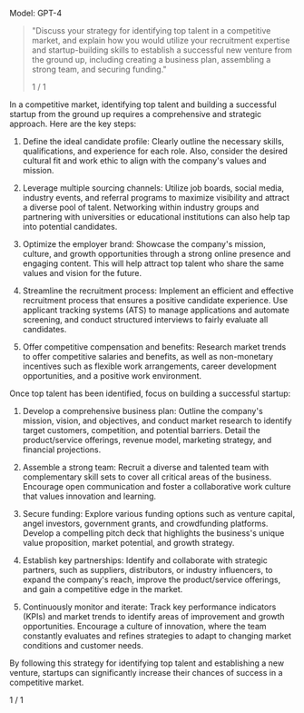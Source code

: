 Model: GPT-4

> "Discuss your strategy for identifying top talent in a competitive market, and explain how you would utilize your recruitment expertise and startup-building skills to establish a successful new venture from the ground up, including creating a business plan, assembling a strong team, and securing funding."
> 
> 1 / 1

In a competitive market, identifying top talent and building a successful startup from the ground up requires a comprehensive and strategic approach. Here are the key steps:

1.  Define the ideal candidate profile: Clearly outline the necessary skills, qualifications, and experience for each role. Also, consider the desired cultural fit and work ethic to align with the company's values and mission.
    
2.  Leverage multiple sourcing channels: Utilize job boards, social media, industry events, and referral programs to maximize visibility and attract a diverse pool of talent. Networking within industry groups and partnering with universities or educational institutions can also help tap into potential candidates.
    
3.  Optimize the employer brand: Showcase the company's mission, culture, and growth opportunities through a strong online presence and engaging content. This will help attract top talent who share the same values and vision for the future.
    
4.  Streamline the recruitment process: Implement an efficient and effective recruitment process that ensures a positive candidate experience. Use applicant tracking systems (ATS) to manage applications and automate screening, and conduct structured interviews to fairly evaluate all candidates.
    
5.  Offer competitive compensation and benefits: Research market trends to offer competitive salaries and benefits, as well as non-monetary incentives such as flexible work arrangements, career development opportunities, and a positive work environment.
    

Once top talent has been identified, focus on building a successful startup:

1.  Develop a comprehensive business plan: Outline the company's mission, vision, and objectives, and conduct market research to identify target customers, competition, and potential barriers. Detail the product/service offerings, revenue model, marketing strategy, and financial projections.
    
2.  Assemble a strong team: Recruit a diverse and talented team with complementary skill sets to cover all critical areas of the business. Encourage open communication and foster a collaborative work culture that values innovation and learning.
    
3.  Secure funding: Explore various funding options such as venture capital, angel investors, government grants, and crowdfunding platforms. Develop a compelling pitch deck that highlights the business's unique value proposition, market potential, and growth strategy.
    
4.  Establish key partnerships: Identify and collaborate with strategic partners, such as suppliers, distributors, or industry influencers, to expand the company's reach, improve the product/service offerings, and gain a competitive edge in the market.
    
5.  Continuously monitor and iterate: Track key performance indicators (KPIs) and market trends to identify areas of improvement and growth opportunities. Encourage a culture of innovation, where the team constantly evaluates and refines strategies to adapt to changing market conditions and customer needs.
    

By following this strategy for identifying top talent and establishing a new venture, startups can significantly increase their chances of success in a competitive market.

1 / 1
